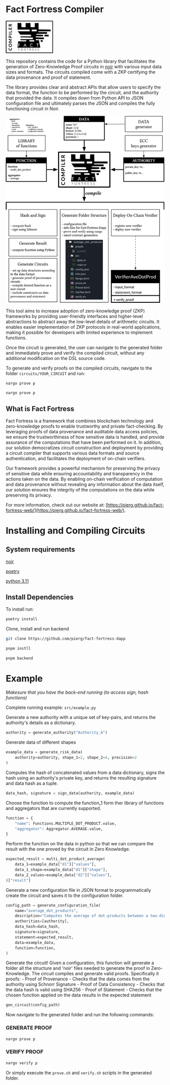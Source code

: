 # Fact Fortress Compiler
<p align="left">
  <img src="./docs/logo-compiler-500.png" alt="Fact Fortress Logo" width="150"/>
</p>


This repository contains the code for a Python library that facilitates the generation of Zero-Knowledge Proof circuits in [noir](https://noir-lang.org) with various input data sizes and formats. The circuits compiled come with a ZKP certifying the data provenance and proof of statement.


The library provides clear and abstract APIs that allow users to specify the data format, the function to be performed by the circuit, and the authority that provided the data. It compiles down from Python API to JSON configuration file and ultimately parses the JSON and compiles the fully functioning circuit in Noir.


<p align="center">
  <img src="./docs/compiler-500.png" alt="Circuits Compilation Process" width="700"/>
</p>


This tool aims to increase adoption of zero-knowledge proof (ZKP) frameworks by providing user-friendly interfaces and higher-level abstractions to abstract away the low-level details of arithmetic circuits. It enables easier implementation of ZKP protocols in real-world applications, making it possible for developers with limited experience to implement functions.

Once the circuit is generated, the user can navigate to the generated folder and immediately prove and verify the compiled circuit, without any additional modification on the DSL source code.

To generate and verify proofs on the compiled circuits, navigate to the folder `circuits/YOUR_CIRCUIT` and run:

```bash
nargo prove p
```

```bash
nargo prove p
```



## What is Fact Fortress

Fact Fortress is a framework that combines blockchain technology and zero-knowledge proofs to enable trustworthy and private fact-checking. 
By leveraging proofs of data provenance and auditable data access policies, we ensure the trustworthiness of how sensitive data is handled, and provide assurance of the computations that have been performed on it.
In addition, our solution democratizes circuit construction and deployment by providing a circuit compiler that supports various data formats and source authentication, and facilitates the deployment of on-chain verifiers.

Our framework provides a powerful mechanism for preserving the privacy of sensitive data while ensuring accountability and transparency in the actions taken on the data. By enabling on-chain verification of computation and data provenance without revealing any information about the data itself, our solution ensures the integrity of the computations on the data while preserving its privacy.

For more information, check out our website at: [https://pierg.github.io/fact-fortress-web/](https://pierg.github.io/fact-fortress-web/).




# Installing and Compiling Circuits

## System requirements
[noir](https://noir-lang.org)

[poetry](https://python-poetry.org)

[python 3.11](https://www.python.org)


## Install Dependencies

To install run:

```bash
poetry install
```

Clone, install and run backend

```bash
git clone https://github.com/pierg/fact-fortress-dapp
```

```bash
pnpm instll
```

```bash
pnpm backend
```


# Example

*Makesure that you have the back-end running (to access sign, hash functions)*

Complete running example: `src/example.py`

Generate a new authority with a unique set of key-pairs, and returns the authority's details as a dictionary.

```python
authority = generate_authority("Authority_A")
```


Generate data of different shapes
```python
example_data = generate_risk_data(
    authority=authority, shape_1=2, shape_2=4, precision=2
)
```


Computes the hash of concatenated values from a data dictionary, signs the hash using an authority's private key, and returns the resulting signature and data hash as a tuple.

```python
data_hash, signature = sign_data(authority, example_data)
```


Choose the function to compute the function_1 form ther library of functions and aggregators that are currently supported.

```python
function = {
    "name": Functions.MULTIPLE_DOT_PRODUCT.value,
    "aggregator": Aggregator.AVERAGE.value,
}
```


Perform the function on the data in python so that we can compare the result with the one proved by the circuit in Zero Knowledge.

```python
expected_result = multi_dot_product_average(
    data_1=example_data["d1"]["values"],
    data_1_shape=example_data["d1"]["shape"],
    data_2_values=example_data["d2"]["values"],
)["result"]

```


Generate a new configuration file in JSON format to programmatically create the circuit and saves it to the configuration folder.

```python
config_path = generate_configuration_file(
    name="average_dot_products",
    description="Computes the average of dot-products between a two-dimensional matrix and a vector with a given precision, where the dot-product between each row of the matrix and the vector is computed and then averaged over all rows. The precision can be specified as the number of decimal places to include in the result.",
    authorities=[authority],
    data_hash=data_hash,
    signature=signature,
    statement=expected_result,
    data=example_data,
    function=function,
)
```


Generate the circuit! Given a configuration, this function will generate a folder all the structure and 'noir' files needed to generate the proof in Zero-Knowledge. 
The circuit compiles and generate valid proofs. Specifically it proofs:
    - Proof of Provenance
        - Checks that the data comes from the authority using Schnorr Signature
    - Proof of Data Consistency
        -  Checks that the data hash is valid using SHA256
    - Proof of Statement
        - Checks that the chosen function applied on the data results in the expected statement


```python
gen_circuit(config_path)
```

Now navigate to the generated folder and run the following commands:

### GENERATE PROOF

```bash
nargo prove p
```

### VERIFY PROOF

```bash
nargo verify p
```

Or simply execute the `prove.sh` and `verify.sh` scripts in the generated folder.
